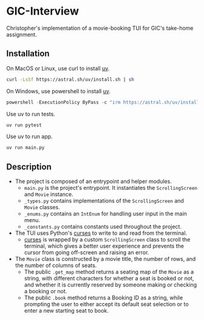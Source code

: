 # GIC-Interview

Christopher's implementation of a movie-booking TUI for GIC's take-home assignment.

## Installation

On MacOS or Linux, use curl to install [uv](https://docs.astral.sh/uv/).

```bash
curl -LsSf https://astral.sh/uv/install.sh | sh
```

On Windows, use powershell to install [uv](https://docs.astral.sh/uv/).

```powershell
powershell -ExecutionPolicy ByPass -c "irm https://astral.sh/uv/install.ps1 | iex"
```

Use uv to run tests.

```bash
uv run pytest
```

Use uv to run app.

```bash
uv run main.py
```

## Description

- The project is composed of an entrypoint and helper modules.
  - `main.py` is the project's entrypoint. It instantiates the `ScrollingScreen` and `Movie` instance.
  - `_types.py` contains implementations of the `ScrollingScreen` and `Movie` classes.
  - `_enums.py` contains an `IntEnum` for handling user input in the main menu.
  - `_constants.py` contains constants used throughout the project.
- The TUI uses Python's [curses](https://docs.python.org/3/library/curses.html) to write to and read from the terminal.
  - [curses](https://docs.python.org/3/library/curses.html) is wrapped by a custom `ScrollingScreen` class to scroll the terminal, which gives a better user experience and prevents the cursor from going off-screen and raising an error.
- The `Movie` class is constructed by a movie title, the number of rows, and the number of columns of seats.
  - The public `.get_map` method returns a seating map of the `Movie` as a string, with different characters for whether a seat is booked or not, and whether it is currently reserved by someone making or checking a booking or not.
  - The public `.book` method returns a Booking ID as a string, while prompting the user to either accept its default seat selection or to enter a new starting seat to book.
